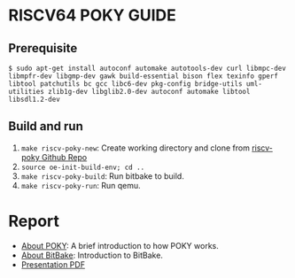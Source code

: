 # RISCV64 POKY GUIDE
## Prerequisite
`$ sudo apt-get install autoconf automake autotools-dev curl libmpc-dev libmpfr-dev libgmp-dev gawk build-essential bison flex texinfo gperf libtool patchutils bc gcc libc6-dev pkg-config bridge-utils uml-utilities zlib1g-dev libglib2.0-dev autoconf automake libtool libsdl1.2-dev`

## Build and run
1. `make riscv-poky-new`: Create working directory and clone from [riscv-poky Github Repo](https://github.com/riscv/riscv-poky)
2. `source oe-init-build-env; cd ..`
2. `make riscv-poky-build`: Run bitbake to build.
3. `make riscv-poky-run`: Run qemu.

# Report
- [About POKY](https://github.com/JensenJiang/RISCV64-A-POKY/wiki/About-POKY): A brief introduction to how POKY works.
- [About BitBake](https://github.com/JensenJiang/RISCV64-A-POKY/wiki/About-BitBake): Introduction to BitBake.
- [Presentation PDF](http://oa15t098u.bkt.clouddn.com/document/presentation/riscv-poky.pdf)
